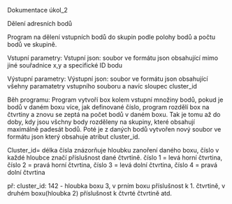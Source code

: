 Dokumentace úkol_2

Dělení adresních bodů

Program na dělení vstupních bodů do skupin podle polohy bodů a počtu bodů ve skupině.

Vstupní parametry:
   Vstupní json: soubor ve formátu json obsahující mimo jiné souřadnice x,y a specifické ID bodu
   
Výstupní parametry: 
    Výstupní json: soubor ve formátu json obsahující všehny paramatetry vstupního souboru a navíc sloupec cluster_id
    
    
Běh programu:
    Program vytvoří box kolem vstupní množiny bodů, pokud je bodů v daném boxu více, jak definované číslo, program
    rozdělí box na čtvrtiny a znovu se zeptá na počet bodů v daném boxu. Tak je tomu až do doby, kdy jsou všchny body
    rozděleny na skupiny, které obsahují maximálně padesát bodů. Poté je z daných bodů vytvořen nový soubor ve formátu json 
    který obsahuje atribut cluster_id. 
    
   Cluster_id= délka čísla znázorňuje hloubku zanoření daného boxu, číslo v každé hloubce značí příslušnost dané čtvrtině.
               číslo 1 = levá horní čtvrtina,
               číslo 2 = pravá horní čtvrtina,
               číslo 3 = levá dolní čtvrtina,
               číslo 4 = pravá dolní čtvrtina
               
   př: cluster_id: 142 - hloubka boxu 3, v prním boxu příslušnost k 1. čtvrtině, v druhém boxu(hloubka 2)
   příslušnost k čtvrté čtvrtině atd.
    
    